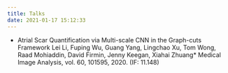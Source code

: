 ```yaml
---
title: Talks
date: 2021-01-17 15:12:33
---
```

* Atrial Scar Quantification via Multi-scale CNN in the Graph-cuts Framework Lei Li, Fuping Wu, Guang Yang, Lingchao Xu, Tom Wong, Raad Mohiaddin, David Firmin, Jenny Keegan, Xiahai Zhuang* Medical Image Analysis, vol. 60, 101595, 2020. (IF: 11.148)